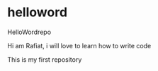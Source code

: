 # helloword
HelloWordrepo

Hi am Rafiat, i will love to learn how to write code

This is my first repository
